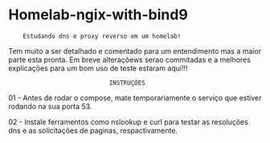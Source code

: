 # Homelab-ngix-with-bind9
        Estudando dns e proxy reverso em um homelab!

Tem muito a ser detalhado e comentado para um entendimento mas a maior parte esta pronta.
Em breve alteraçõews serao commitadas e a melhores explicações para um bom uso de teste estaram aqui!!!

                                INSTRUÇÕES

01 - Antes de rodar o compose, mate temporariamente o serviço que estiver rodando na sua porta 53.

02 - Instale ferramentos como nslookup e curl para testar as resoluções dns e as solicitações de paginas, respactivamente.


